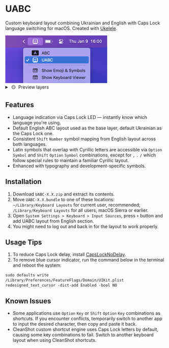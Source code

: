 # UABC
Custom keyboard layout combining Ukrainian and English with Caps Lock language switching for macOS. Created with [Ukelele](https://software.sil.org/ukelele).

<img src="assets/00.png" width=320>

<details>
<summary>&nbsp;🟡&nbsp; Preview layers</summary>
<img src="assets/01.png">
<img src="assets/02.png">
<img src="assets/03.png">
<img src="assets/04.png">
<img src="assets/05.png">
<img src="assets/06.png">
</details>

## Features
* Language indication via Caps Lock LED — instantly know which language you're using.
* Default English ABC layout used as the base layer, default Ukrainian as the Caps Lock one.
* Consistent `Shift` `Number` symbol mapping from English layout across both languages.
* Latin symbols that overlap with Cyrillic letters are accessible via `Option` `Symbol` and `Shift` `Option` `Symbol` combinations, except for `,` `.` `/` which follow special rules to maintain a familiar Cyrillic layout.
* Enhanced with typography and development-specific symbols.

## Installation
1. Download `UABC-X.X.zip` and extract its contents.
2. Move `UABC-X.X.bundle` to one of these locations:
<br />    `~/Library/Keyboard Layouts` for current user, recommended;
<br />    `/Library/Keyboard Layouts` for all users, macOS Sierra or earlier.
3. Open `System Settings > Keyboard > Input Sources`, press `+` button and add UABC layout from English section.
4. You might need to log out and back in for the layout to work properly.

## Usage Tips
1. To reduce Caps Lock delay, install [CapsLockNoDelay](https://github.com/gkpln3/CapsLockNoDelay).
2. To remove blue cursor indicator, run the command below in the terminal and reboot the system:
```
sudo defaults write /Library/Preferences/FeatureFlags/Domain/UIKit.plist redesigned_text_cursor -dict-add Enabled -bool NO
```

## Known Issues
* Some applications use `Option` `Key` or `Shift` `Option` `Key` combinations as shortcuts. If you encounter conflicts, temporarily switch to another app to input the desired character, then copy and paste it back.
* CleanShot custom shortcut engine uses Caps Lock letters by default, causing some key combinations to fail. Switch to another keyboard layout when using CleanShot shortcuts.

